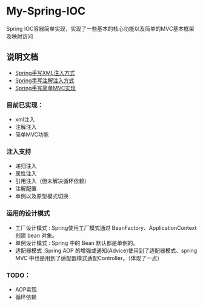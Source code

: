 # My-Spring-IOC
Spring IOC容器简单实现，实现了一些基本的核心功能以及简单的MVC基本框架及映射访问

## 说明文档
- [Spring手写XML注入方式](https://github.com/laowenruo/Spring-IOC/blob/master/docs/Spring%E6%89%8B%E5%86%99XML%E6%B3%A8%E5%85%A5%E6%96%B9%E5%BC%8F.md)
- [Spring手写注解注入方式](https://github.com/laowenruo/Spring-IOC/blob/master/docs/Spring%E6%89%8B%E5%86%99%E6%B3%A8%E8%A7%A3%E6%B3%A8%E5%85%A5%E6%96%B9%E5%BC%8F.md)
- [Spring手写简单MVC实现](https://github.com/laowenruo/Spring-IOC/blob/master/docs/Spring%E6%89%8B%E5%86%99%E7%AE%80%E5%8D%95MVC%E5%AE%9E%E7%8E%B0.md)
### 目前已实现：
- xml注入
- 注解注入
- 简单MVC功能
### 注入支持
- 递归注入
- 属性注入
- 引用注入（但未解决循环依赖）
- 注解配置
- 单例以及原型模式切换
### 运用的设计模式
- 工厂设计模式 : Spring使用工厂模式通过 BeanFactory、ApplicationContext 创建 bean 对象。
- 单例设计模式 : Spring 中的 Bean 默认都是单例的。
- 适配器模式 :Spring AOP 的增强或通知(Advice)使用到了适配器模式、spring MVC 中也是用到了适配器模式适配Controller。（体现了一点）

### TODO：
- AOP实现
- 循环依赖
